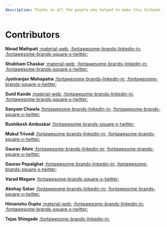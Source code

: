 ```yaml
---
description: Thanks to all the people who helped to make this Gitbook.
---
```


# Contributors

**Ninad Mathpati** [:material-web:](https://ninadmathpati.com) [:fontawesome-brands-linkedin-in:](https://linkedin.com/in/ninad-mathpati/)     [:fontawesome-brands-square-x-twitter:](https://twitter.com/ninad\_mathpati)

**Shubham Chaskar** [:material-web:](https://shubhamchaskar.com/) [:fontawesome-brands-linkedin-in:](https://www.linkedin.com/in/shubham-chaskar) [:fontawesome-brands-square-x-twitter:](https://twitter.com/chaskar\_shubham)

**Jyotiranjan Mohapatra** [:fontawesome-brands-linkedin-in:](https://www.linkedin.com/in/jyotiranjan-mohapatra/) [:fontawesome-brands-square-x-twitter:](https://twitter.com/sonumohapatra92)

**Sunil Kande** [:material-web:](https://techfrendz007.blogspot.com/) [:fontawesome-brands-linkedin-in:](https://www.linkedin.com/in/sunil-kande-495b7812b/) [:fontawesome-brands-square-x-twitter:](https://twitter.com/Sunil45\_)

**Sanyam Chawla** [:fontawesome-brands-linkedin-in:](https://www.linkedin.com/in/infosecsanyam/) [:fontawesome-brands-square-x-twitter:](https://twitter.com/infosecsanyam)

**Rushikesh Ambuskar** [:fontawesome-brands-square-x-twitter:](https://twitter.com/u1tran00b)

**Mukul Trivedi** [:fontawesome-brands-linkedin-in:](https://www.linkedin.com/in/m0hn1sh/) [:fontawesome-brands-square-x-twitter:](https://twitter.com/M0hn1sh)

**Gaurav Ahire** [:fontawesome-brands-linkedin-in:](https://www.linkedin.com/in/gaurav-ahire-27b378140) [:fontawesome-brands-square-x-twitter:](https://twitter.com/GauravAhire12)

**Gaurav Popalghat** [:fontawesome-brands-linkedin-in:](https://www.linkedin.com/in/noobx/) [:fontawesome-brands-square-x-twitter:](https://twitter.com/N008x)

**Varad Magare** [:fontawesome-brands-square-x-twitter:](https://twitter.com/magarevarad)

**Akshay Satav** [:fontawesome-brands-linkedin-in:](https://www.linkedin.com/in/akshaysatav) [:fontawesome-brands-square-x-twitter:](https://twitter.com/AkkiSatav)

**Himanshu Gupta** [:material-web:](https://himanshugupta2077.github.io/) [:fontawesome-brands-linkedin-in:](https://www.linkedin.com/in/himanshugupta2077) [:fontawesome-brands-square-x-twitter:](https://twitter.com/himanshug2077)

**Tejas Shingade** [:fontawesome-brands-linkedin-in:](https://www.linkedin.com/in/tejas-shingade/)